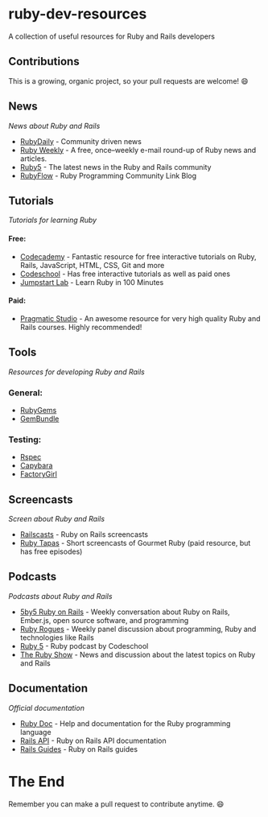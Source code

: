 # ruby-dev-resources
A collection of useful resources for Ruby and Rails developers

## Contributions
This is a growing, organic project, so your pull requests are welcome! :smile:


## News

*News about Ruby and Rails*

  * [RubyDaily](http://rubydaily.org) - Community driven news
  * [Ruby Weekly](http://rubyweekly.com/) - A free, once–weekly e-mail round-up of Ruby news and articles.
  * [Ruby5](https://ruby5.codeschool.com/) - The latest news in the Ruby and Rails community
  * [RubyFlow](http://www.rubyflow.com) - Ruby Programming Community Link Blog


## Tutorials

*Tutorials for learning Ruby*
#### Free:
  * [Codecademy](https://codecademy.com) - Fantastic resource for free interactive tutorials on Ruby, Rails, JavaScript, HTML, CSS, Git and more
  * [Codeschool](https://codeschool.com) - Has free interactive tutorials as well as paid ones
  * [Jumpstart Lab](http://tutorials.jumpstartlab.com/projects/ruby_in_100_minutes.html) - Learn Ruby in 100 Minutes
#### Paid:
  * [Pragmatic Studio](https://pragmaticstudio.com) - An awesome resource for very high quality Ruby and Rails courses. Highly recommended!


## Tools

*Resources for developing Ruby and Rails*
### General:
  * [RubyGems](https://rubygems.org/)
  * [GemBundle](http://www.gembundle.com)

### Testing:
* [Rspec](https://github.com/rspec/rspec-core)
* [Capybara](https://github.com/jnicklas/capybara)
* [FactoryGirl](https://github.com/thoughtbot/factory_girl)


## Screencasts

*Screen about Ruby and Rails*

  * [Railscasts](http://railscasts.com/) - Ruby on Rails screencasts
  * [Ruby Tapas](http://rubytapas.com/) - Short screencasts of Gourmet Ruby (paid resource, but has free episodes)

## Podcasts

*Podcasts about Ruby and Rails*

  * [5by5 Ruby on Rails](http://5by5.tv/rubyonrails) - Weekly conversation about Ruby on Rails, Ember.js, open source software, and programming
  * [Ruby Rogues](https://devchat.tv/ruby-rogues/) - Weekly panel discussion about programming, Ruby and technologies like Rails
  * [Ruby 5](https://ruby5.codeschool.com/episodes) - Ruby podcast by Codeschool 
  * [The Ruby Show](http://rubyshow.com/) - News and discussion about the latest topics on Ruby and Rails


## Documentation

*Official documentation*

  * [Ruby Doc](http://ruby-doc.org/) - Help and documentation for the Ruby programming language
  * [Rails API](http://api.rubyonrails.org/) - Ruby on Rails API documentation
  * [Rails Guides](http://guides.rubyonrails.org/) - Ruby on Rails guides


# The End
Remember you can make a pull request to contribute anytime. :smile: